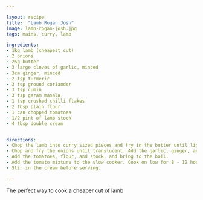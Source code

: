 ```yaml
---

layout: recipe
title:  "Lamb Rogan Josh"
image: lamb-rogan-josh.jpg
tags: mains, curry, lamb

ingredients:
- 1kg lamb (cheapest cut)
- 2 onions
- 25g butter
- 3 large cloves of garlic, minced
- 3cm ginger, minced
- 2 tsp turmeric
- 3 tsp ground coriander
- 3 tsp cumin
- 3 tsp garam masala
- 1 tsp crushed chilli flakes
- 2 tbsp plain flour
- 1 can chopped tomatoes
- 1/2 pint of lamb stock
- 4 tbsp double cream


directions:
- Chop the lamb into curry sized pieces and fry in the butter until lightly browned. Then remove from the pan and add to a slow cooker.
- Chop and fry the onions until translucent. Add the garlic, ginger, and spices. Fry for a few minutes.
- Add the tomatoes, flour, and stock, and bring to the boil.
- Add the tomato mixture to the slow cooker. Cook on low for 8 - 12 hours.
- Stir in the cream before serving.

---
```


The perfect way to cook a cheaper cut of lamb